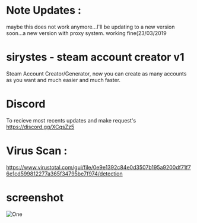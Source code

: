 # Note Updates :
maybe this does not work anymore...I'll be updating to a new version soon...a new version with proxy system.
working fine(23/03/2019
# sirystes - steam account creator v1
Steam Account Creator/Generator, now you can create as many accounts as you want and much easier and much faster.

# Discord
To recieve most recents updates and make request's
https://discord.gg/XCqsZz5

# Virus Scan :
https://www.virustotal.com/gui/file/0e9e1392c84e0d3507b195a9200df71f76e1cd599812277a365f34795be7f974/detection

# screenshot
<img src="https://i.imgur.com/KSWJeyw.gif" alt="One" data-canonical-src="https://i.imgur.com/KSWJeyw.gif" style="max-width:100%;">

